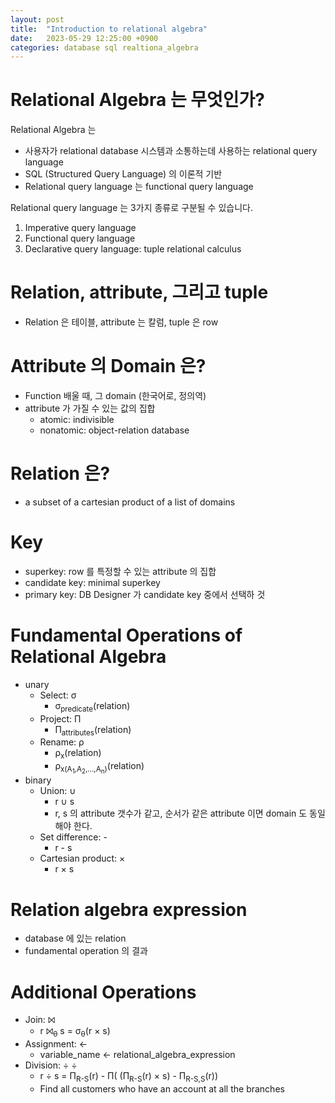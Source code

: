 ```yaml
---
layout: post
title:  "Introduction to relational algebra"
date:   2023-05-29 12:25:00 +0900
categories: database sql realtiona_algebra
---
```


# Relational Algebra 는 무엇인가?

Relational Algebra 는 
* 사용자가 relational database 시스템과 소통하는데 사용하는 relational query language
* SQL (Structured Query Language) 의 이론적 기반
* Relational query language 는 functional query language

Relational query language 는 3가지 종류로 구분될 수 있습니다. 

1. Imperative query language
2. Functional query language
3. Declarative query language: tuple relational calculus

# Relation, attribute, 그리고 tuple

* Relation 은 테이블, attribute 는 칼럼, tuple 은 row

# Attribute 의 Domain 은?

* Function 배울 때, 그 domain (한국어로, 정의역)
* attribute 가 가질 수 있는 값의 집합
  - atomic: indivisible
  - nonatomic: object-relation database

# Relation 은?
* a subset of a cartesian product of a list of domains


# Key
* superkey: row 를 특정할 수 있는 attribute 의 집합
* candidate key: minimal superkey
* primary key: DB Designer 가 candidate key 중에서 선택하 것

# Fundamental Operations of Relational Algebra

* unary
  - Select: &sigma;
    - &sigma;<sub>predicate</sub>(relation)
  - Project: &Pi;
    - &Pi;<sub>attributes</sub>(relation)
  - Rename: &rho;
    - &rho;<sub>x</sub>(relation)
    - &rho;<sub>x(A<sub>1</sub>,A<sub>2</sub>,...,A<sub>n</sub>)</sub>(relation)
* binary
  - Union: &cup;
    - r &cup; s
    - r, s 의 attribute 갯수가 같고, 순서가 같은 attribute 이면 domain 도 동일해야 한다.
  - Set difference: - 
    - r - s
  - Cartesian product: &times;
    - r &times; s
 
# Relation algebra expression
* database 에 있는 relation
* fundamental operation 의 결과

# Additional Operations

* Join: &#10781;
  - r &#10781;<sub>&theta;</sub> s = &sigma;<sub>&theta;</sub>(r &times; s)
* Assignment: &#8592;
  - variable_name &leftarrow; relational_algebra_expression
* Division: &#247; &#xF7;
  - r &div; s = &Pi;<sub>R-S</sub>(r) - &Pi;( (&Pi;<sub>R-S</sub>(r) &times; s) - &Pi;<sub>R-S,S</sub>(r))
  - Find all customers who have an account at all the branches


